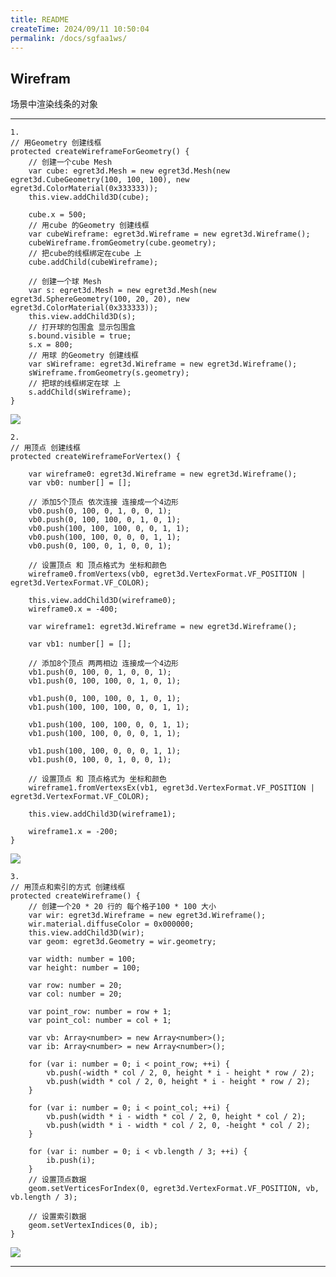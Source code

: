 ```yaml
---
title: README
createTime: 2024/09/11 10:50:04
permalink: /docs/sgfaa1ws/
---
```

Wirefram
----------
场景中渲染线条的对象

----------
	1.
	// 用Geometry 创建线框
    protected createWireframeForGeometry() {
        // 创建一个cube Mesh
        var cube: egret3d.Mesh = new egret3d.Mesh(new egret3d.CubeGeometry(100, 100, 100), new egret3d.ColorMaterial(0x333333));
        this.view.addChild3D(cube);

        cube.x = 500;
        // 用cube 的Geometry 创建线框
        var cubeWireframe: egret3d.Wireframe = new egret3d.Wireframe();
        cubeWireframe.fromGeometry(cube.geometry);
        // 把cube的线框绑定在cube 上
        cube.addChild(cubeWireframe);

        // 创建一个球 Mesh
        var s: egret3d.Mesh = new egret3d.Mesh(new egret3d.SphereGeometry(100, 20, 20), new egret3d.ColorMaterial(0x333333));
        this.view.addChild3D(s);
        // 打开球的包围盒 显示包围盒
        s.bound.visible = true;
        s.x = 800;
        // 用球 的Geometry 创建线框
        var sWireframe: egret3d.Wireframe = new egret3d.Wireframe();
        sWireframe.fromGeometry(s.geometry);
        // 把球的线框绑定在球 上
        s.addChild(sWireframe);
    }

![](Img_4.png)

	2.
    // 用顶点 创建线框
    protected createWireframeForVertex() {

        var wireframe0: egret3d.Wireframe = new egret3d.Wireframe();
        var vb0: number[] = [];

        // 添加5个顶点 依次连接 连接成一个4边形
        vb0.push(0, 100, 0, 1, 0, 0, 1);
        vb0.push(0, 100, 100, 0, 1, 0, 1);
        vb0.push(100, 100, 100, 0, 0, 1, 1);
        vb0.push(100, 100, 0, 0, 0, 1, 1);
        vb0.push(0, 100, 0, 1, 0, 0, 1);

        // 设置顶点 和 顶点格式为 坐标和颜色
        wireframe0.fromVertexs(vb0, egret3d.VertexFormat.VF_POSITION | egret3d.VertexFormat.VF_COLOR);

        this.view.addChild3D(wireframe0);
        wireframe0.x = -400;

        var wireframe1: egret3d.Wireframe = new egret3d.Wireframe();

        var vb1: number[] = [];

        // 添加8个顶点 两两相边 连接成一个4边形
        vb1.push(0, 100, 0, 1, 0, 0, 1);
        vb1.push(0, 100, 100, 0, 1, 0, 1);

        vb1.push(0, 100, 100, 0, 1, 0, 1);
        vb1.push(100, 100, 100, 0, 0, 1, 1);

        vb1.push(100, 100, 100, 0, 0, 1, 1);
        vb1.push(100, 100, 0, 0, 0, 1, 1);

        vb1.push(100, 100, 0, 0, 0, 1, 1);
        vb1.push(0, 100, 0, 1, 0, 0, 1);

        // 设置顶点 和 顶点格式为 坐标和颜色
        wireframe1.fromVertexsEx(vb1, egret3d.VertexFormat.VF_POSITION | egret3d.VertexFormat.VF_COLOR);

        this.view.addChild3D(wireframe1);

        wireframe1.x = -200;
    }

![](Img_5.png)

	3.
    // 用顶点和索引的方式 创建线框
    protected createWireframe() {
        // 创建一个20 * 20 行的 每个格子100 * 100 大小
        var wir: egret3d.Wireframe = new egret3d.Wireframe();
        wir.material.diffuseColor = 0x000000;
        this.view.addChild3D(wir);
        var geom: egret3d.Geometry = wir.geometry;

        var width: number = 100;
        var height: number = 100;

        var row: number = 20;
        var col: number = 20;

        var point_row: number = row + 1;
        var point_col: number = col + 1;

        var vb: Array<number> = new Array<number>();
        var ib: Array<number> = new Array<number>();

        for (var i: number = 0; i < point_row; ++i) {
            vb.push(-width * col / 2, 0, height * i - height * row / 2);
            vb.push(width * col / 2, 0, height * i - height * row / 2);
        }

        for (var i: number = 0; i < point_col; ++i) {
            vb.push(width * i - width * col / 2, 0, height * col / 2);
            vb.push(width * i - width * col / 2, 0, -height * col / 2);
        }

        for (var i: number = 0; i < vb.length / 3; ++i) {
            ib.push(i);
        }
        // 设置顶点数据
        geom.setVerticesForIndex(0, egret3d.VertexFormat.VF_POSITION, vb, vb.length / 3);

        // 设置索引数据
        geom.setVertexIndices(0, ib);
    }

![](Img_7.png)

----------
